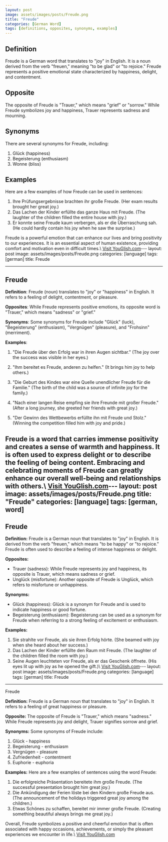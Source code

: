 ```yaml
---
layout: post
image: assets/images/posts/Freude.png
title: "Freude"
categories: [German Word]
tags: [definitions, opposites, synonyms, examples]
---
```


## Definition
Freude is a German word that translates to "joy" in English. It is a noun derived from the verb "freuen," meaning "to be glad" or "to rejoice." Freude represents a positive emotional state characterized by happiness, delight, and contentment.

## Opposite
The opposite of Freude is "Trauer," which means "grief" or "sorrow." While Freude symbolizes joy and happiness, Trauer represents sadness and mourning.

## Synonyms
There are several synonyms for Freude, including:

1. Glück (happiness)
2. Begeisterung (enthusiasm)
3. Wonne (bliss)

## Examples
Here are a few examples of how Freude can be used in sentences:

1. Ihre Prüfungsergebnisse brachten ihr große Freude. (Her exam results brought her great joy.)
2. Das Lachen der Kinder erfüllte das ganze Haus mit Freude. (The laughter of the children filled the entire house with joy.)
3. Er konnte seine Freude kaum verbergen, als er die Überraschung sah. (He could hardly contain his joy when he saw the surprise.)

Freude is a powerful emotion that can enhance our lives and bring positivity to our experiences. It is an essential aspect of human existence, providing comfort and motivation even in difficult times.\ <a id="yg-widget-0" class="youglish-widget" data-query="Freude" data-lang="german" data-components="8412" data-auto-start="0" data-bkg-color="theme_light" data-title="How%20to%20pronounce%20Freude%20in%20German"  rel="nofollow" href="https://youglish.com">Visit YouGlish.com</a><script async src="https://youglish.com/public/emb/widget.js" charset="utf-8"></script>---
layout: post
image: assets/images/posts/Freude.png
categories: [language]
tags: [german]
title: Freude

---

## Freude

**Definition**: Freude (noun) translates to "joy" or "happiness" in English. It refers to a feeling of delight, contentment, or pleasure.

**Opposites**: While Freude represents positive emotions, its opposite word is "Trauer," which means "sadness" or "grief."

**Synonyms**: Some synonyms for Freude include "Glück" (luck), "Begeisterung" (enthusiasm), "Vergnügen" (pleasure), and "Frohsinn" (merriment).

**Examples**:

1. "Die Freude über den Erfolg war in ihren Augen sichtbar." (The joy over the success was visible in her eyes.)

2. "Ihm bereitet es Freude, anderen zu helfen." (It brings him joy to help others.)

3. "Die Geburt des Kindes war eine Quelle unendlicher Freude für die Familie." (The birth of the child was a source of infinite joy for the family.)

4. "Nach einer langen Reise empfing sie ihre Freunde mit großer Freude." (After a long journey, she greeted her friends with great joy.)

5. "Der Gewinn des Wettbewerbs erfüllte ihn mit Freude und Stolz." (Winning the competition filled him with joy and pride.)

Freude is a word that carries immense positivity and creates a sense of warmth and happiness. It is often used to express delight or to describe the feeling of being content. Embracing and celebrating moments of Freude can greatly enhance our overall well-being and relationships with others.\ <a id="yg-widget-0" class="youglish-widget" data-query="Freude" data-lang="german" data-components="8412" data-auto-start="0" data-bkg-color="theme_light" data-title="How%20to%20pronounce%20Freude%20in%20German"  rel="nofollow" href="https://youglish.com">Visit YouGlish.com</a><script async src="https://youglish.com/public/emb/widget.js" charset="utf-8"></script>---
layout: post
image: assets/images/posts/Freude.png
title: "Freude"
categories: [language]
tags: [german, word]
---

## Freude

**Definition:**
Freude is a German noun that translates to "joy" in English. It is derived from the verb "freuen," which means "to be happy" or "to rejoice." Freude is often used to describe a feeling of intense happiness or delight.

**Opposites:**
- Trauer (sadness): While Freude represents joy and happiness, its opposite is Trauer, which means sadness or grief.
- Unglück (misfortune): Another opposite of Freude is Unglück, which refers to misfortune or unhappiness.

**Synonyms:**
- Glück (happiness): Glück is a synonym for Freude and is used to indicate happiness or good fortune.
- Begeisterung (enthusiasm): Begeisterung can be used as a synonym for Freude when referring to a strong feeling of excitement or enthusiasm.

**Examples:**
1. Sie strahlte vor Freude, als sie ihren Erfolg hörte. (She beamed with joy when she heard about her success.)
2. Das Lachen der Kinder erfüllte den Raum mit Freude. (The laughter of the children filled the room with joy.)
3. Seine Augen leuchteten vor Freude, als er das Geschenk öffnete. (His eyes lit up with joy as he opened the gift.)\ <a id="yg-widget-0" class="youglish-widget" data-query="Freude" data-lang="german" data-components="8412" data-auto-start="0" data-bkg-color="theme_light" data-title="How%20to%20pronounce%20Freude%20in%20German"  rel="nofollow" href="https://youglish.com">Visit YouGlish.com</a><script async src="https://youglish.com/public/emb/widget.js" charset="utf-8"></script>---
layout: post
image: assets/images/posts/Freude.png
categories: [language]
tags: [german]
title: Freude
---

Freude

**Definition:**
Freude is a German noun that translates to "joy" in English. It refers to a feeling of great happiness or pleasure.

**Opposite:**
The opposite of Freude is "Trauer," which means "sadness." While Freude represents joy and delight, Trauer signifies sorrow and grief.

**Synonyms:**
Some synonyms of Freude include:

1. Glück - happiness
2. Begeisterung - enthusiasm
3. Vergnügen - pleasure
4. Zufriedenheit - contentment
5. Euphorie - euphoria

**Examples:**
Here are a few examples of sentences using the word Freude:

1. Die erfolgreiche Präsentation bereitete ihm große Freude. (The successful presentation brought him great joy.)
2. Die Ankündigung der Ferien löste bei den Kindern große Freude aus. (The announcement of the holidays triggered great joy among the children.)
3. Etwas Schönes zu schaffen, bereitet mir immer große Freude. (Creating something beautiful always brings me great joy.)

Overall, Freude symbolizes a positive and cheerful emotion that is often associated with happy occasions, achievements, or simply the pleasant experiences we encounter in life.\ <a id="yg-widget-0" class="youglish-widget" data-query="Freude" data-lang="german" data-components="8412" data-auto-start="0" data-bkg-color="theme_light" data-title="How%20to%20pronounce%20Freude%20in%20German"  rel="nofollow" href="https://youglish.com">Visit YouGlish.com</a><script async src="https://youglish.com/public/emb/widget.js" charset="utf-8"></script>